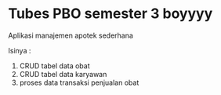 # Tubes PBO semester 3 boyyyy
Aplikasi manajemen apotek sederhana

Isinya :
1. CRUD tabel data obat
2. CRUD tabel data karyawan
3. proses data transaksi penjualan obat
